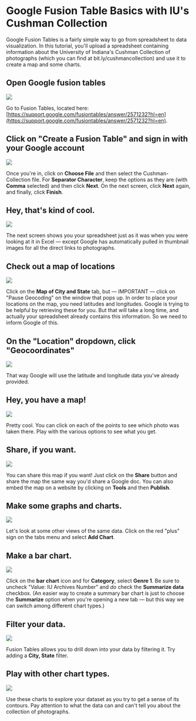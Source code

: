 Google Fusion Table Basics with IU's Cushman Collection
=======================================================

Google Fusion Tables is a fairly simple way to go from spreadsheet to
data visualization. In this tutorial, you'll upload a spreadsheet
containing information about the University of Indiana's Cushman
Collection of photographs (which you can find at
bit.ly/cushmancollection) and use it to create a map and some charts.

Open Google fusion tables
-------------------------

![](imgs/media/ssimage1.png)

Go to Fusion Tables, located here: [https://support.google.com/fusiontables/answer/2571232?hl=en](https://support.google.com/fusiontables/answer/2571232?hl=en).

Click on "Create a Fusion Table" and sign in with your Google account
---------------------------------------------------------------------

![](imgs/media/ssimage2.png)

Once you're in, click on **Choose File** and then select the
Cushman-Collection file. For **Separator Character**, keep the options
as they are (with **Comma** selected) and then click **Next**. On the
next screen, click **Next** again, and finally, click **Finish**.

Hey, that's kind of cool.
-------------------------

![](imgs/media/ssimage3.png)

The next screen shows you your spreadsheet just as it was when you were
looking at it in Excel — except Google has automatically pulled in
thumbnail images for all the direct links to photographs.

Check out a map of locations
----------------------------

![](imgs/media/ssimage4.png)

Click on the **Map of City and State** tab, but — IMPORTANT — click on
"Pause Geocoding" on the window that pops up. In order to place your
locations on the map, you need latitudes and longitudes. Google is
trying to be helpful by retrieving these for you. But that will take a
long time, and actually your spreadsheet already contains this
information. So we need to inform Google of this.

On the "Location" dropdown, click "Geocoordinates"
--------------------------------------------------

![](imgs/media/ssimage5.png)

That way Google will use the latitude and longitude data you've already
provided.

Hey, you have a map!
--------------------

![](imgs/media/ssimage6.png)

Pretty cool. You can click on each of the points to see which photo was
taken there. Play with the various options to see what you get.

Share, if you want.
-------------------

![](imgs/media/ssimage7.png)

You can share this map if you want! Just click on the **Share** button
and share the map the same way you'd share a Google doc. You can also
embed the map on a website by clicking on **Tools** and then
**Publish**.

Make some graphs and charts.
----------------------------

![](imgs/media/ssimage8.png)

Let's look at some other views of the same data. Click on the red "plus"
sign on the tabs menu and select **Add Chart**.

Make a bar chart.
-----------------

![](imgs/media/ssimage9.png)

Click on the **bar chart** icon and for **Category**, select **Genre
1**. Be sure to uncheck "Value: IU Archives Number" and *do* check the
**Summarize data** checkbox. (An easier way to create a summary bar
chart is just to choose the **Summarize** option when you're opening a
new tab — but this way we can switch among different chart types.)

Filter your data.
-----------------

![](imgs/media/ssimage10.png)

Fusion Tables allows you to drill down into your data by filtering it.
Try adding a **City, State** filter.

Play with other chart types.
----------------------------

![](imgs/media/ssimage11.png)

Use these charts to explore your dataset as you try to get a sense of
its contours. Pay attention to what the data can and can't tell you
about the collection of photographs.
